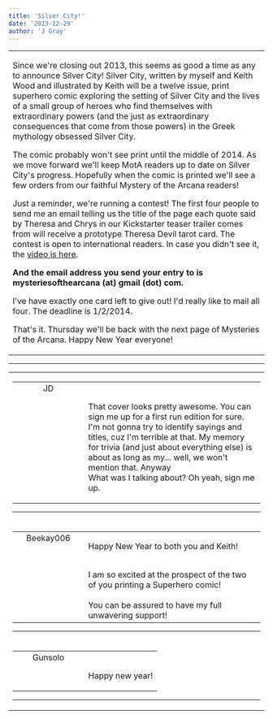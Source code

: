 ```yaml
---
title: 'Silver City!'
date: '2013-12-29'
author: 'J Gray'
---
```


<div>
<!-- Main content here -->
<table border="0" class="post"><tbody><tr><td>
   
   <div class="post_body">
       <p>Since we're closing out 2013, this seems as good a time as any to announce Silver City! Silver City, written by myself and Keith Wood and illustrated by Keith will be a twelve issue, print superhero comic exploring the setting of Silver City and the lives of a small group of heroes who find themselves with extraordinary powers (and the just as extraordinary consequences that come from those powers) in the Greek mythology obsessed Silver City.</p><p>The comic probably won't see print until the middle of 2014. As we move forward we'll keep MotA readers up to date on Silver City's progress. Hopefully when the comic is printed we'll see a few orders from our faithful Mystery of the Arcana readers!</p><p>Just a reminder, we're running a contest! The first four people to send me an email telling us the title of the page each quote said by Theresa and Chrys in our Kickstarter teaser trailer comes from will receive a prototype Theresa Devil tarot card. The contest is open to international readers.
In case you didn't see it, the <a href="http://youtu.be/ryxdm3KEw7c" target="_blank">video is here</a>. </p><p><strong>And the email address you send your entry to is mysteriesofthearcana (at) gmail (dot) com.</strong> </p><p>I've have exactly one card left to give out! I'd really like to mail all four. The deadline is 1/2/2014.</p><p>That's it. Thursday we'll be back with the next page of Mysteries of the Arcana. Happy New Year everyone!</p>
   </div>
   </td></tr>
   </tbody></table><hr><table style="width:100%; border:0;" class="comment_table"><tbody><tr><td width="100%"><a name=""> </a><div style="width:100%;" class="comment"><table border="0" width="100%"><tbody><tr><td align="center" valign="top" width="125">
<span class="comment_title"><center>JD<br></center><a name="1174">&nbsp;</a></span><br>
<center><img src="https://www.gravatar.com/avatar.php?gravatar_id=ca086ab32c3326c1cca9697fd6eb1aec&amp;default=http%3A%2F%2Fmysteriesofthearcana.com%2Ftemplates%2Fmain%2Fimages%2Favatar.gif&amp;size=80&amp;rating=g" border="0" alt=""></center>
</td>
<td valign="top">


<p class="comment_text"> </p><p class="comment_text"><br> That cover looks pretty awesome. You can sign me up for a first run edition for sure.<br>I'm not gonna try to identify sayings and titles, cuz I'm terrible at that. My memory for trivia (and just about everything else) is about as long as my... well, we won't mention that. Anyway<br>What was I talking about? Oh yeah, sign me up.<br></p>
 

</td></tr></tbody></table>
<hr></div></td></tr><tr><td width="100%"><a name=""> </a><div style="width:100%;" class="comment"><table border="0" width="100%"><tbody><tr><td align="center" valign="top" width="125">
<span class="comment_title"><center>Beekay006</center><a name="1175">&nbsp;</a></span><br>
<center><img src="/image.php?type=ava&amp;i=WillAv.jpg" border="0" alt=""></center>
</td>
<td valign="top">


<p class="comment_text"> </p><p class="comment_text">Happy New Year to both you and Keith!</p><div><br></div><div>I am so excited at the prospect of the two of you printing a Superhero comic!</div><div><br></div><div>You can be assured to have my full unwavering support!</div>
 

</td></tr></tbody></table>
<hr></div></td></tr><tr><td width="100%"><a name=""> </a><div style="width:100%;" class="comment"><table border="0" width="100%"><tbody><tr><td align="center" valign="top" width="125">
<span class="comment_title"><center>Gunsolo<br></center><a name="1176">&nbsp;</a></span><br>
<center><img src="https://www.gravatar.com/avatar.php?gravatar_id=a94f16ab08c7abb74820e668722a5ffc&amp;default=http%3A%2F%2Fmysteriesofthearcana.com%2Ftemplates%2Fmain%2Fimages%2Favatar.gif&amp;size=80&amp;rating=g" border="0" alt=""></center>
</td>
<td valign="top">


<p class="comment_text"> </p><p class="comment_text"><br> Happy new year!<br></p>
 

</td></tr></tbody></table>
<hr></div></td></tr></tbody></table>
<!-- End main content -->
              </div>

